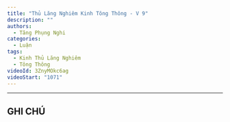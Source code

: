 ```yaml
---
title: "Thủ Lăng Nghiêm Kinh Tông Thông - V 9"
description: ""
authors: 
  - Tăng Phụng Nghi
categories:
  - Luận
tags:
  - Kinh Thủ Lăng Nghiêm
  - Tông Thông
videoId: 3ZnyMOkc6ag
videoStart: "1071"
---
```



<hr class="blog-rule" />

## GHI CHÚ

[^1]: ⭐️

